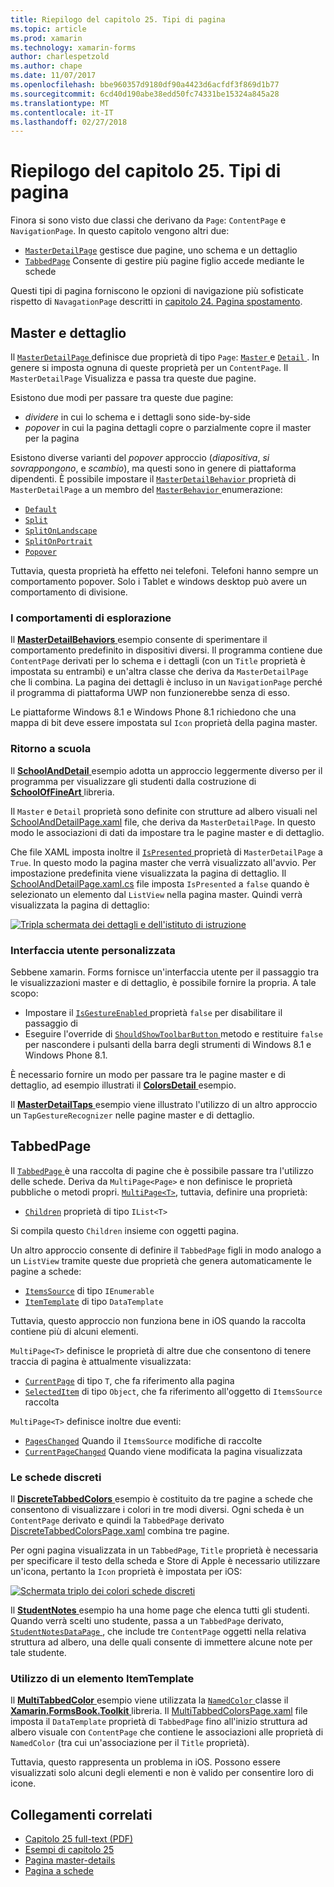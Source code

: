 ```yaml
---
title: Riepilogo del capitolo 25. Tipi di pagina
ms.topic: article
ms.prod: xamarin
ms.technology: xamarin-forms
author: charlespetzold
ms.author: chape
ms.date: 11/07/2017
ms.openlocfilehash: bbe960357d9180df90a4423d6acfdf3f869d1b77
ms.sourcegitcommit: 6cd40d190abe38edd50fc74331be15324a845a28
ms.translationtype: MT
ms.contentlocale: it-IT
ms.lasthandoff: 02/27/2018
---
```

# <a name="summary-of-chapter-25-page-varieties"></a>Riepilogo del capitolo 25. Tipi di pagina

Finora si sono visto due classi che derivano da `Page`: `ContentPage` e `NavigationPage`. In questo capitolo vengono altri due:

- [`MasterDetailPage`](https://developer.xamarin.com/api/type/Xamarin.Forms.MasterDetailPage/) gestisce due pagine, uno schema e un dettaglio
- [`TabbedPage`](https://developer.xamarin.com/api/type/Xamarin.Forms.TabbedPage/) Consente di gestire più pagine figlio accede mediante le schede

Questi tipi di pagina forniscono le opzioni di navigazione più sofisticate rispetto di `NavagationPage` descritti in [capitolo 24. Pagina spostamento](~/xamarin-forms/creating-mobile-apps-xamarin-forms/summaries/chapter24.md).

## <a name="master-and-detail"></a>Master e dettaglio

Il [ `MasterDetailPage` ](https://developer.xamarin.com/api/type/Xamarin.Forms.MasterDetailPage/) definisce due proprietà di tipo `Page`: [ `Master` ](https://developer.xamarin.com/api/property/Xamarin.Forms.MasterDetailPage.Master/) e [ `Detail` ](https://developer.xamarin.com/api/property/Xamarin.Forms.MasterDetailPage.Detail/). In genere si imposta ognuna di queste proprietà per un `ContentPage`. Il `MasterDetailPage` Visualizza e passa tra queste due pagine.

Esistono due modi per passare tra queste due pagine:

- *dividere* in cui lo schema e i dettagli sono side-by-side
- *popover* in cui la pagina dettagli copre o parzialmente copre il master per la pagina

Esistono diverse varianti del *popover* approccio (*diapositiva*, *si sovrappongono*, e *scambio*), ma questi sono in genere di piattaforma dipendenti. È possibile impostare il [ `MasterDetailBehavior` ](https://developer.xamarin.com/api/property/Xamarin.Forms.MasterDetailPage.MasterBehavior/) proprietà di `MasterDetailPage` a un membro del [ `MasterBehavior` ](https://developer.xamarin.com/api/type/Xamarin.Forms.MasterBehavior/) enumerazione:

- [`Default`](https://developer.xamarin.com/api/field/Xamarin.Forms.MasterBehavior.Default/)
- [`Split`](https://developer.xamarin.com/api/field/Xamarin.Forms.MasterBehavior.Split/)
- [`SplitOnLandscape`](https://developer.xamarin.com/api/field/Xamarin.Forms.MasterBehavior.SplitOnLandscape/)
- [`SplitOnPortrait`](https://developer.xamarin.com/api/field/Xamarin.Forms.MasterBehavior.SplitOnPortrait/)
- [`Popover`](https://developer.xamarin.com/api/field/Xamarin.Forms.MasterBehavior.Popover/)

Tuttavia, questa proprietà ha effetto nei telefoni. Telefoni hanno sempre un comportamento popover. Solo i Tablet e windows desktop può avere un comportamento di divisione.

### <a name="exploring-the-behaviors"></a>I comportamenti di esplorazione

Il [ **MasterDetailBehaviors** ](https://github.com/xamarin/xamarin-forms-book-samples/tree/master/Chapter25/MasterDetailBehaviors) esempio consente di sperimentare il comportamento predefinito in dispositivi diversi. Il programma contiene due `ContentPage` derivati per lo schema e i dettagli (con un `Title` proprietà è impostata su entrambi) e un'altra classe che deriva da `MasterDetailPage` che li combina. La pagina dei dettagli è incluso in un `NavigationPage` perché il programma di piattaforma UWP non funzionerebbe senza di esso.

Le piattaforme Windows 8.1 e Windows Phone 8.1 richiedono che una mappa di bit deve essere impostata sul `Icon` proprietà della pagina master.

### <a name="back-to-school"></a>Ritorno a scuola

Il [ **SchoolAndDetail** ](https://github.com/xamarin/xamarin-forms-book-samples/tree/master/Chapter25/SchoolAndDetail) esempio adotta un approccio leggermente diverso per il programma per visualizzare gli studenti dalla costruzione di [ **SchoolOfFineArt** ](https://github.com/xamarin/xamarin-forms-book-samples/tree/master/Libraries/SchoolOfFineArt) libreria.

Il `Master` e `Detail` proprietà sono definite con strutture ad albero visuali nel [SchoolAndDetailPage.xaml](https://github.com/xamarin/xamarin-forms-book-samples/blob/master/Chapter25/SchoolAndDetail/SchoolAndDetail/SchoolAndDetail/SchoolAndDetailPage.xaml) file, che deriva da `MasterDetailPage`. In questo modo le associazioni di dati da impostare tra le pagine master e di dettaglio.

Che file XAML imposta inoltre il [ `IsPresented` ](https://developer.xamarin.com/api/property/Xamarin.Forms.MasterDetailPage.IsPresented/) proprietà di `MasterDetailPage` a `True`. In questo modo la pagina master che verrà visualizzato all'avvio. Per impostazione predefinita viene visualizzata la pagina di dettaglio. Il [SchoolAndDetailPage.xaml.cs](https://github.com/xamarin/xamarin-forms-book-samples/blob/master/Chapter25/SchoolAndDetail/SchoolAndDetail/SchoolAndDetail/SchoolAndDetailPage.xaml.cs) file imposta `IsPresented` a `false` quando è selezionato un elemento dal `ListView` nella pagina master. Quindi verrà visualizzata la pagina di dettaglio:

[![Tripla schermata dei dettagli e dell'istituto di istruzione](images/ch25fg09-small.png "pagina dei dettagli da un MasterDetailPage")](images/ch25fg09-large.png "pagina dei dettagli da un MasterDetailPage")

### <a name="your-own-user-interface"></a>Interfaccia utente personalizzata

Sebbene xamarin. Forms fornisce un'interfaccia utente per il passaggio tra le visualizzazioni master e di dettaglio, è possibile fornire la propria. A tale scopo:

- Impostare il [ `IsGestureEnabled` ](https://developer.xamarin.com/api/property/Xamarin.Forms.MasterDetailPage.IsGestureEnabled/) proprietà `false` per disabilitare il passaggio di
- Eseguire l'override di [ `ShouldShowToolbarButton` ](https://developer.xamarin.com/api/member/Xamarin.Forms.MasterDetailPage.ShouldShowToolbarButton()/) metodo e restituire `false` per nascondere i pulsanti della barra degli strumenti di Windows 8.1 e Windows Phone 8.1.

È necessario fornire un modo per passare tra le pagine master e di dettaglio, ad esempio illustrati il [ **ColorsDetail** ](https://github.com/xamarin/xamarin-forms-book-samples/tree/master/Chapter25/ColorsDetails) esempio.

Il [ **MasterDetailTaps** ](https://github.com/xamarin/xamarin-forms-book-samples/tree/master/Chapter25/MasterDetailTaps) esempio viene illustrato l'utilizzo di un altro approccio un `TapGestureRecognizer` nelle pagine master e di dettaglio.

## <a name="tabbedpage"></a>TabbedPage

Il [ `TabbedPage` ](https://developer.xamarin.com/api/type/Xamarin.Forms.TabbedPage/) è una raccolta di pagine che è possibile passare tra l'utilizzo delle schede. Deriva da `MultiPage<Page>` e non definisce le proprietà pubbliche o metodi propri. [`MultiPage<T>`](https://developer.xamarin.com/api/type/Xamarin.Forms.MultiPage%3CT%3E/), tuttavia, definire una proprietà:

- [`Children`](https://developer.xamarin.com/api/property/Xamarin.Forms.MultiPage%3CT%3E.Children/) proprietà di tipo `IList<T>`

Si compila questo `Children` insieme con oggetti pagina.

Un altro approccio consente di definire il `TabbedPage` figli in modo analogo a un `ListView` tramite queste due proprietà che genera automaticamente le pagine a schede:

- [`ItemsSource`](https://developer.xamarin.com/api/property/Xamarin.Forms.MultiPage%3CT%3E.ItemsSource/) di tipo `IEnumerable`
- [`ItemTemplate`](https://developer.xamarin.com/api/property/Xamarin.Forms.MultiPage%3CT%3E.ItemTemplate/) di tipo `DataTemplate`

Tuttavia, questo approccio non funziona bene in iOS quando la raccolta contiene più di alcuni elementi.

`MultiPage<T>` definisce le proprietà di altre due che consentono di tenere traccia di pagina è attualmente visualizzata:

- [`CurrentPage`](https://developer.xamarin.com/api/property/Xamarin.Forms.MultiPage%3CT%3E.CurrentPage/) di tipo `T`, che fa riferimento alla pagina
- [`SelectedItem`](https://developer.xamarin.com/api/property/Xamarin.Forms.MultiPage%3CT%3E.SelectedItem/) di tipo `Object`, che fa riferimento all'oggetto di `ItemsSource` raccolta

`MultiPage<T>` definisce inoltre due eventi:

- [`PagesChanged`](https://developer.xamarin.com/api/event/Xamarin.Forms.MultiPage%3CT%3E.PagesChanged/) Quando il `ItemsSource` modifiche di raccolte
- [`CurrentPageChanged`](https://developer.xamarin.com/api/event/Xamarin.Forms.MultiPage%3CT%3E.CurrentPageChanged/) Quando viene modificata la pagina visualizzata

### <a name="discrete-tab-pages"></a>Le schede discreti

Il [ **DiscreteTabbedColors** ](https://github.com/xamarin/xamarin-forms-book-samples/tree/master/Chapter25/DiscreteTabbedColors) esempio è costituito da tre pagine a schede che consentono di visualizzare i colori in tre modi diversi. Ogni scheda è un `ContentPage` derivato e quindi la `TabbedPage` derivato [DiscreteTabbedColorsPage.xaml](https://github.com/xamarin/xamarin-forms-book-samples/blob/master/Chapter25/DiscreteTabbedColors/DiscreteTabbedColors/DiscreteTabbedColors/DiscreteTabbedColorsPage.xaml) combina tre pagine.

Per ogni pagina visualizzata in un `TabbedPage`, `Title` proprietà è necessaria per specificare il testo della scheda e Store di Apple è necessario utilizzare un'icona, pertanto la `Icon` proprietà è impostata per iOS:

[![Schermata triplo dei colori schede discreti](images/ch25fg13-small.png "TabbedPage")](images/ch25fg13-large.png "TabbedPage")

Il [ **StudentNotes** ](https://github.com/xamarin/xamarin-forms-book-samples/tree/master/Chapter25/StudentNotes) esempio ha una home page che elenca tutti gli studenti. Quando verrà scelti uno studente, passa a un `TabbedPage` derivato, [ `StudentNotesDataPage` ](https://github.com/xamarin/xamarin-forms-book-samples/blob/master/Chapter25/StudentNotes/StudentNotes/StudentNotes/StudentNotesDataPage.xaml), che include tre `ContentPage` oggetti nella relativa struttura ad albero, una delle quali consente di immettere alcune note per tale studente.

### <a name="using-an-itemtemplate"></a>Utilizzo di un elemento ItemTemplate

Il [ **MultiTabbedColor** ](https://github.com/xamarin/xamarin-forms-book-samples/tree/master/Chapter25/MultiTabbedColors) esempio viene utilizzata la [ `NamedColor` ](https://github.com/xamarin/xamarin-forms-book-samples/blob/master/Libraries/Xamarin.FormsBook.Toolkit/Xamarin.FormsBook.Toolkit/NamedColor.cs) classe il [ **Xamarin.FormsBook.Toolkit** ](https://github.com/xamarin/xamarin-forms-book-samples/tree/master/Libraries/Xamarin.FormsBook.Toolkit) libreria. Il [MultiTabbedColorsPage.xaml](https://github.com/xamarin/xamarin-forms-book-samples/blob/master/Chapter25/MultiTabbedColors/MultiTabbedColors/MultiTabbedColors/MultiTabbedColorsPage.xaml) file imposta il `DataTemplate` proprietà di `TabbedPage` fino all'inizio struttura ad albero visuale con `ContentPage` che contiene le associazioni alle proprietà di `NamedColor` (tra cui un'associazione per il `Title` proprietà).

Tuttavia, questo rappresenta un problema in iOS. Possono essere visualizzati solo alcuni degli elementi e non è valido per consentire loro di icone.



## <a name="related-links"></a>Collegamenti correlati

- [Capitolo 25 full-text (PDF)](https://download.xamarin.com/developer/xamarin-forms-book/XamarinFormsBook-Ch25-Apr2016.pdf)
- [Esempi di capitolo 25](https://github.com/xamarin/xamarin-forms-book-samples/tree/master/Chapter25)
- [Pagina master-details](~/xamarin-forms/app-fundamentals/navigation/master-detail-page.md)
- [Pagina a schede](~/xamarin-forms/app-fundamentals/navigation/tabbed-page.md)
